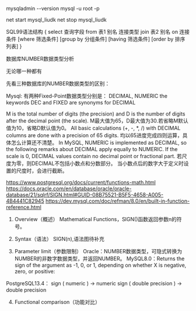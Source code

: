mysqladmin --version
mysql -u root -p

net start mysql_liudk
net stop mysql_liudk

SQL99语法结构 {
	select 查询字段
	from 表1 别名 
	连接类型 join 表2 别名
	on 连接条件
	[where 筛选条件]
	[group by 分组条件]
	[having 筛选条件]
	[order by 排序列表]
}

数据库NUMBER数据类型分析


无论哪一种都有

先看三种数据库的NUMBER数据类型的区别：

Mysql:
有两种Fixed-Point数据类型分别是： DECIMAL, NUMERIC
the keywords DEC and FIXED are synonyms for DECIMAL

M is the total number of digits (the precision) and D is the number of digits after the decimal point (the scale). 
M最大值为65，D最大值为30.若省略M默认值为10，省略D默认值为0。
All basic calculations (+, -, *, /) with DECIMAL columns are done with a precision of 65 digits.
均以65进度完成四则运算，具体怎么计算还不清楚。
In MySQL, NUMERIC is implemented as DECIMAL, so the following remarks about DECIMAL apply equally to NUMERIC.
If the scale is 0, DECIMAL values contain no decimal point or fractional part.
若尺度为零，则DECIMAL不包括小数点和分数部分。
当小数点后的数字大于定义时设置的尺度时，会进行截断。

https://www.postgresql.org/docs/current/functions-math.html
https://docs.oracle.com/en/database/oracle/oracle-database/21/sqlrf/SIGN.html#GUID-08B75521-B5F5-4658-A005-4B4441C82945
https://dev.mysql.com/doc/refman/8.0/en/built-in-function-reference.html

1. Overview（概述）
Mathematical Functions，SIGN()函数返回参数n的符号。



2. Syntax（语法）
SIGN(n),语法图待补充



3. Parameter limit（参数限制）
Oracle：NUMBER数据类型，可隐式转换为NUMBER的非数字数据类型，并返回NUMBER。
MySQL8.0：Returns the sign of the argument as -1, 0, or 1, depending on whether X is negative, zero, or positive:

PostgreSQL13.4：
sign ( numeric ) → numeric
sign ( double precision ) → double precision

4. Functional comparison（功能对比）